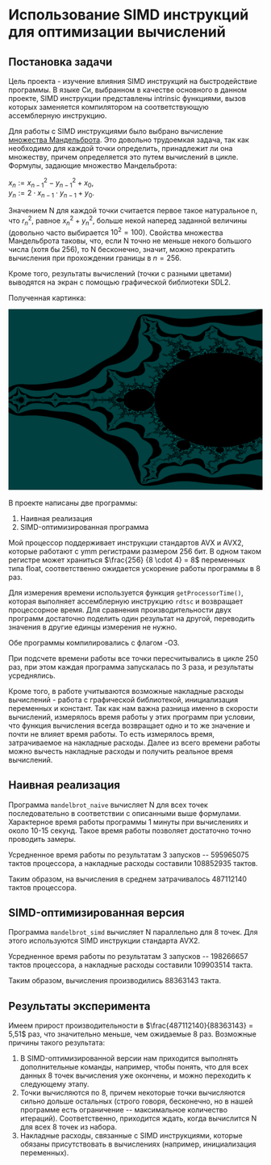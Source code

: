 # Использование SIMD инструкций для оптимизации вычислений

## Постановка задачи

Цель проекта - изучение влияния SIMD инструкций на быстродействие программы. В языке Си, выбранном в качестве основного в данном проекте, SIMD инструкции представлены intrinsic функциями, вызов которых заменяется компилятором на соответствующую ассемблерную инструкцию. 

Для работы с SIMD инструкциями было выбрано вычисление [множества Мандельброта](https://ru.wikipedia.org/wiki/Множество_Мандельброта). Это довольно трудоемкая задача, так как необходимо для каждой точки определить, принадлежит ли она множеству, причем определяется это путем вычислений в цикле. Формулы, задающие множество Мандельброта:

$x_n := x_{n-1}^2 - y_{n-1}^2 + x_0$,         \
$y_n := 2 \cdot x_{n-1} \cdot y_{n-1} + y_0$.

Значением N для каждой точки считается первое такое натуральное n, что $r_n^2$, равное $x_n^2 + y_n^2$, больше некой наперед заданной величины (довольно часто выбирается $10^2 = 100$). Свойства множества Мандельброта таковы, что, если N точно не меньше некого большого числа (хотя бы 256), то N бесконечно, значит, можно прекратить вычисления при прохождении границы в $n = 256$.

Кроме того, результаты вычислений (точки с разными цветами) выводятся на экран с помощью графической библиотеки SDL2.

Полученная картинка:

![Множество Мандельброта](/readme_pics/Mandelbrot.png)

В проекте написаны две программы:
1. Наивная реализация
2. SIMD-оптимизированная программа

Мой процессор поддерживает инструкции стандартов AVX и AVX2, которые работают с ymm регистрами размером 256 бит. В одном таком регистре может храниться $\frac{256} {8 \cdot 4} = 8$ переменных типа float, соответственно ожидается ускорение работы программы в 8 раз.

Для измерения времени используется функция `getProcessorTime()`, которая выполняет ассемблерную инструкцию `rdtsc` и возвращает процессорное время. Для сравнения производительности двух программ достаточно поделить один результат на другой, переводить значения в другие единцы измерения не нужно.

Обе программы компилировались с флагом -O3.

При подсчете времени работы все точки пересчитывались в цикле 250 раз, при этом каждая программа запускалась по 3 раза, и результаты усреднялись.

Кроме того, в работе учитываются возможные накладные расходы вычислений - работа с графической библиотекой, инициализация переменных и констант. Так как нам важна разница именно в скорости вычислений, измерялось время работы у этих программ при условии, что функция вычисления всегда возвращает одно и то же значение и почти не влияет время работы. То есть измерялось время, затрачиваемое на накладные расходы. Далее из всего времени работы можно вычесть накладные расходы и получить реальное время вычислений.

## Наивная реализация

Программа `mandelbrot_naive` вычисляет N для всех точек последовательно в соответствии с описанными выше формулами. Характерное время работы программы 1 минуты при вычислениях и около 10-15 секунд. Такое время работы позволяет достаточно точно проводить замеры.

Усредненное время работы по результатам 3 запусков -- 595965075 тактов процессора, а накладные расходы составили 108852935 тактов.

Таким образом, на вычисления в среднем затрачивалось 487112140 тактов процессора.

## SIMD-оптимизированная версия

Программа `mandelbrot_simd` вычисляет N параллельно для 8 точек. Для этого используются SIMD инструкции стандарта AVX2. 

Усредненное время работы по результатам 3 запусков -- 198266657 тактов процессора, а накладные расходы составили 109903514 такта.

Таким образом, вычисления производились 88363143 такта.

## Результаты эксперимента

Имеем прирост производительности в $\frac{487112140}{88363143} = 5,51$ раз, что значительно меньше, чем ожидаемые $8$ раз. Возможные причины такого результата:

1. В SIMD-оптимизированной версии нам приходится выполнять дополнительные команды, например, чтобы понять, что для всех данных 8 точек вычисления уже окончены, и можно переходить к следующему этапу.
2. Точки вычисляются по 8, причем некоторые точки вычисляются сильно дольше остальных (строго говоря, бесконечно, но в нашей программе есть ограничение -- максимальное количество итераций). Соответственно, приходится ждать, когда вычислится N для всех 8 точек из набора.
3. Накладные расходы, связанные с SIMD инструкциями, которые обязаны присутствовать в вычислениях (например,   инициализация переменных).